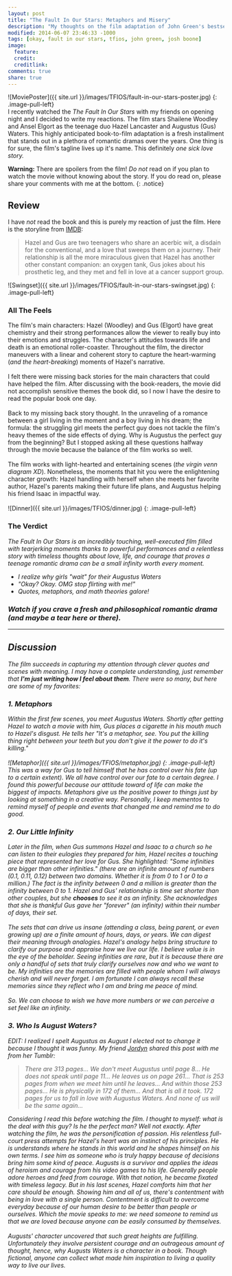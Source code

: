 ```yaml
---
layout: post
title: "The Fault In Our Stars: Metaphors and Misery"
description: "My thoughts on the film adaptation of John Green's bestseller."
modified: 2014-06-07 23:46:33 -1000
tags: [okay, fault in our stars, tfios, john green, josh boone]
image:
  feature: 
  credit: 
  creditlink: 
comments: true
share: true
---
```

<!-- Table of Contents
<section id="table-of-contents" class ="toc">
  <header>
    <h3>Contents</h3>
  </header>
<div id="drawer" markdown="1">
*  Auto generated table of contents
{:toc}
</div>
</section> 
-->

![MoviePoster]({{ site.url }}/images/TFIOS/fault-in-our-stars-poster.jpg)
{: .image-pull-left}
<br>
I recently watched the *The Fault In Our Stars* with my friends on opening night and I decided to write my reactions. The film stars Shailene Woodley and Ansel Elgort as the teenage duo Hazel Lancaster and Augustus (Gus) Waters. This highly anticipated book-to-film adaptation is a fresh installment that stands out in a plethora of romantic dramas over the years. One thing is for sure, the film's tagline lives up it's name. This definitely *one sick love story.*


**Warning:** There are spoilers from the film! *Do not* read on if you plan to watch the movie without knowing about the story. If you do read on, please share your comments with me at the bottom.
{: .notice}

## Review 

I have *not* read the book and this is purely my reaction of just the film. Here is the storyline from [IMDB](http://www.imdb.com/title/tt2582846/):

> Hazel and Gus are two teenagers who share an acerbic wit, a disdain for the conventional, and a love that sweeps them on a journey. Their relationship is all the more miraculous given that Hazel has another other constant companion: an oxygen tank, Gus jokes about his prosthetic leg, and they met and fell in love at a cancer support group.

![Swingset]({{ site.url }}/images/TFIOS/fault-in-our-stars-swingset.jpg)
{: .image-pull-left}

### All The Feels

The film's main characters: Hazel (Woodley) and Gus (Elgort) have great chemistry and their strong performances allow the viewer to really buy into their emotions and struggles. The character's attitudes towards life and death is an emotional roller-coaster. Throughout the film, the director maneuvers with a linear and coherent story to capture the heart-warming (*and the heart-breaking*) moments of Hazel's narrative. 
<br><br>
I felt there were missing back stories for the main characters that could have helped the film. After discussing with the book-readers, the movie did not accomplish sensitive themes the book did, so I now I have the desire to read the popular book one day. 
<br><br>
Back to my missing back story thought. In the unraveling of a romance between a girl living in the moment and a boy living in his dream; the formula: the struggling girl meets the perfect guy does not tackle the film's heavy themes of the side effects of dying. Why is Augustus the perfect guy from the beginning? But I stopped asking all these questions halfway through the movie because the balance of the film works so well.
<br><br>
The film works with light-hearted and entertaining scenes (*the virgin venn diagram XD*). Nonetheless, the moments that hit you were the enlightening character growth: Hazel handling with herself when she meets her favorite author, Hazel's parents making their future life plans, and Augustus helping his friend Isaac in impactful way.
<br><br>
![Dinner]({{ site.url }}/images/TFIOS/dinner.jpg)
{: .image-pull-left}

### The Verdict

<i> The Fault In Our Stars is an incredibly touching,  well-executed film filled with tearjerking moments thanks to powerful performances and a relentless story with timeless thoughts about love, life, and courage that proves a teenage romantic drama can be a small infinity worth every moment.

* I realize why girls "wait" for their Augustus Waters 
* "Okay? Okay. OMG stop flirting with me!" 
* Quotes, metaphors, and math theories galore!

### Watch if you crave a fresh and philosophical romantic drama (and maybe a tear here or there).

---

## Discussion

The film succeeds in capturing my attention through clever quotes and scenes with meaning. I may have a complete understanding, just remember that **I'm just writing how I feel about them**. There were so many, but here are some of my favorites:

### 1. Metaphors
Within the first few scenes, you meet Augustus Waters. Shortly after getting Hazel to watch a movie with him, Gus places a cigarette in his mouth much to Hazel's disgust. He tells her *"It's a metaphor, see. You put the killing thing right between your teeth but you don't give it the power to do it's killing."*
<br><br>
![Metaphor]({{ site.url }}/images/TFIOS/metaphor.jpg)
{: .image-pull-left}
<br>
This was a way for Gus to tell himself that he has control over his fate (up to a certain extent). We all have control over our fate to a certain degree. I found this powerful because our attitude toward of life can make the biggest of impacts. Metaphors give us the positive power to things just by looking at something in a creative way. Personally, I keep mementos to remind myself of people and events that changed me and remind me to do good. 

### 2. Our Little Infinity

Later in the film, when Gus summons Hazel and Isaac to a church so he can listen to their eulogies they prepared for him, Hazel recites a touching piece that represented her love for Gus. She highlighted: *"Some infinities are bigger than other infinities."* (there are an infinite amount of numbers (0.1, 0.11, 0.12) between two domains. Whether it is from 0 to 1 or 0 to a million.) The fact is the infinity between 0 and a million is greater than the infinity between  0 to 1. Hazel and Gus' relationship is time set shorter than other couples, but she **chooses** to see it as an infinity. She acknowledges that she is thankful Gus gave her "forever" (an infinity) within their number of days, their set.
<br><br>
The sets that can drive us insane *(attending a class, being parent, or even growing up)* are a finite amount of hours, days, or years. We can digest their meaning through analogies. Hazel's analogy helps bring structure to *clarify our purpose* and *appraise how we live our life*. I believe value is in the eye of the beholder. Seeing infinities are rare, but it is because there are only a handful of sets that truly clarify ourselves now and who we want to be.  My infinities are the memories are filled with people whom I will always cherish and will never forget. I am fortunate I can always recall these memories since they reflect who I am and bring me peace of mind. 
<br><br>
So. We can choose to wish we have more numbers or we can perceive a set feel like an infinity. 

### 3. Who Is August Waters?

*EDIT: I realized I spelt Augustus as August I elected not to change it because I thought it was funny.* My friend [Jordyn](http://jordynchung.tumblr.com) shared this post with me from her Tumblr:

> There are 313 pages... We don't meet Augustus until page 8... He does not speak until page 11... He leaves us on page 261... That is 253 pages from when we meet him until he leaves... And within those 253 pages... He is physically in 172 of them... And that is all it took. 172 pages for us to fall in love with Augustus Waters. And none of us will be the same again...

Considering I read this before watching the film. I thought to myself: *what is the deal with this guy?* Is he the *perfect* man? Well not exactly. After watching the film, he was the personification of passion. His relentless full-court press attempts for Hazel's heart was an instinct of his principles. He is understands where he stands in this world and he shapes himself on his own terms. I see him as someone who is truly happy because of decisions bring him some kind of peace. Augusts is a survivor and applies the ideas of heroism and courage from his video games to his life. Generally people adore heroes and feed from courage. With that notion, he became fixated with timeless legacy. But in his last scenes, Hazel comforts him that her care should be enough. Showing him and all of us, there's contentment with being in love with a single person. Contentment is difficult to overcome everyday because of our human desire to be better than people or ourselves. Which the movie speaks to me: we need someone to remind us that we are loved because anyone can be easily consumed by themselves.
<br><br>
Augusts' character uncovered that such great heights are fulfilling. Unfortunately they involve persistent courage and an outrageous amount of thought, hence, why Augusts Waters is a character in a book. Though fictional, anyone can collect what made him inspiration to living a quality way to live our lives.

